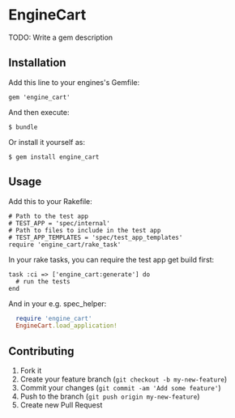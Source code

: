 # EngineCart

TODO: Write a gem description

## Installation

Add this line to your engines's Gemfile:

    gem 'engine_cart'

And then execute:

    $ bundle

Or install it yourself as:

    $ gem install engine_cart


## Usage

Add this to your Rakefile:

    # Path to the test app
    # TEST_APP = 'spec/internal'
    # Path to files to include in the test app
    # TEST_APP_TEMPLATES = 'spec/test_app_templates'
    require 'engine_cart/rake_task'

In your rake tasks, you can require the test app get build first:

    task :ci => ['engine_cart:generate'] do
      # run the tests
    end


And in your e.g. spec_helper:

```ruby
  require 'engine_cart'
  EngineCart.load_application!
```

## Contributing

1. Fork it
2. Create your feature branch (`git checkout -b my-new-feature`)
3. Commit your changes (`git commit -am 'Add some feature'`)
4. Push to the branch (`git push origin my-new-feature`)
5. Create new Pull Request
